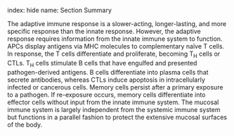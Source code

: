 index: hide
name: Section Summary

The adaptive immune response is a slower-acting, longer-lasting, and more specific response than the innate response. However, the adaptive response requires information from the innate immune system to function. APCs display antigens via MHC molecules to complementary naïve T cells. In response, the T cells differentiate and proliferate, becoming T<sub>H</sub> cells or CTLs. T<sub>H</sub> cells stimulate B cells that have engulfed and presented pathogen-derived antigens. B cells differentiate into plasma cells that secrete antibodies, whereas CTLs induce apoptosis in intracellularly infected or cancerous cells. Memory cells persist after a primary exposure to a pathogen. If re-exposure occurs, memory cells differentiate into effector cells without input from the innate immune system. The mucosal immune system is largely independent from the systemic immune system but functions in a parallel fashion to protect the extensive mucosal surfaces of the body.
